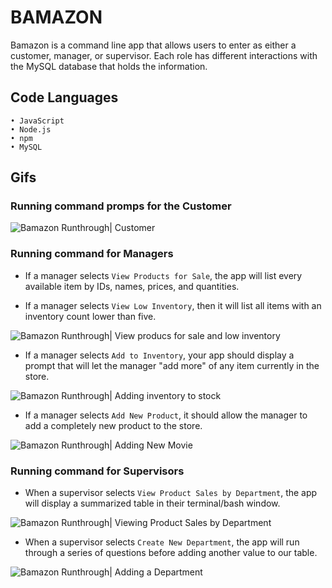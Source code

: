 # BAMAZON

Bamazon is a command line app that allows users to enter as either a customer, manager, or supervisor. Each role has different interactions with the MySQL database that holds the information.

## Code Languages

    • JavaScript
    • Node.js
    • npm
    • MySQL

## Gifs

### Running command promps for the Customer

![Bamazon Runthrough| Customer](https://media.giphy.com/media/6y1JcavDikb1UipRJR/giphy.gif)

### Running command for Managers

- If a manager selects `View Products for Sale`, the app will list every available item by IDs, names, prices, and quantities.

- If a manager selects `View Low Inventory`, then it will list all items with an inventory count lower than five.

![Bamazon Runthrough| View producs for sale and low inventory](https://media.giphy.com/media/9qZDU0i5gOKnJHgND9/giphy.gif)

- If a manager selects `Add to Inventory`, your app should display a prompt that will let the manager "add more" of any item currently in the store.

![Bamazon Runthrough| Adding inventory to stock](https://media.giphy.com/media/MVSk8GLY0kYNyGE9SJ/giphy.gif)

- If a manager selects `Add New Product`, it should allow the manager to add a completely new product to the store.

![Bamazon Runthrough| Adding New Movie](https://media.giphy.com/media/2A5xTU12IFv7o3n5fh/giphy.gif)

### Running command for Supervisors

- When a supervisor selects `View Product Sales by Department`, the app will display a summarized table in their terminal/bash window.

![Bamazon Runthrough| Viewing Product Sales by Department](https://media.giphy.com/media/xFmqze4jb1stDmravH/giphy.gif)

- When a supervisor selects `Create New Department`, the app will run through a series of questions before adding another value to our table.

![Bamazon Runthrough| Adding a Department](https://media.giphy.com/media/w9d4CnfGCtRnm6k3QW/giphy.gif)

